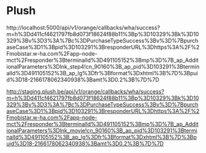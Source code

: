 # Plush

http://localhost:5000/api/v1/orange/callbacks/wha/success?m=h%3Dd411cf4621797fb8d073f18624f88b11%3Bp%3D10329%3Bk%3D10329%3Bv%3D3%3A%7Bc%3DPurchaseTypeSuccess%3Bv%3D%7BpurchaseCase%3D1%3Bpid%3D103291%3BresponderURL%3Dhttps%3A%2F%2Fmobistar.w-ha.com%2Fapp-node-mct%2Fresponder%3BterminalId%3D491105152%3Bmp%3D%7B_ap_AdditionalParameters%3Dlnk_step4!cn_90160%3B_ap_pid%3D103291%3BterminalId%3D491105152%3B_ap_lg%3Dfr%3Bformat%3Dxhtml%3B%7D%3Bpuid%3D18-2166178062340938%3Bamt%3D0.2%3B%7D%7D









http://staging.plush.be/api/v1/orange/callbacks/wha/success?m=h%3Dd411cf4621797fb8d073f18624f88b11%3Bp%3D10329%3Bk%3D10329%3Bv%3D3%3A%7Bc%3DPurchaseTypeSuccess%3Bv%3D%7BpurchaseCase%3D1%3Bpid%3D103291%3BresponderURL%3Dhttps%3A%2F%2Fmobistar.w-ha.com%2Fapp-node-mct%2Fresponder%3BterminalId%3D491105152%3Bmp%3D%7B_ap_AdditionalParameters%3Dlnk_movie!cn_90160%3B_ap_pid%3D103291%3BterminalId%3D491105152%3B_ap_lg%3Dfr%3Bformat%3Dxhtml%3B%7D%3Bpuid%3D18-2166178062340938%3Bamt%3D0.2%3B%7D%7D
